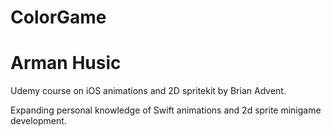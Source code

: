 # ColorGame
# Arman Husic
Udemy course on iOS animations and 2D spritekit by Brian Advent.

Expanding personal knowledge of Swift animations and 2d sprite minigame development.
